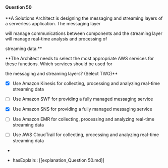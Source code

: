 #### Question  50


**A Solutions Architect is designing the messaging and streaming layers of a serverless application. The messaging layer

will manage communications between components and the streaming layer will manage real-time analysis and processing of

streaming data.**


**The Architect needs to select the most appropriate AWS services for these functions. Which services should be used for

the messaging and streaming layers? (Select TWO)**


- [x] Use Amazon Kinesis for collecting, processing and analyzing real-time streaming data


- [ ] Use Amazon SWF for providing a fully managed messaging service


- [x] Use Amazon SNS for providing a fully managed messaging service


- [ ] Use Amazon EMR for collecting, processing and analyzing real-time streaming data


- [ ] Use AWS CloudTrail for collecting, processing and analyzing real-time streaming data


*

- hasExplain:: [[explanation_Question  50.md]]